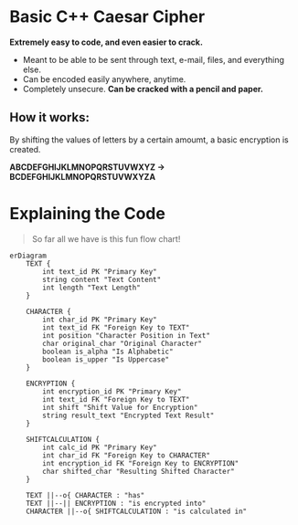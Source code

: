 # Basic C++ Caesar Cipher
**Extremely easy to code, and even easier to crack.**
- Meant to be able to be sent through text, e-mail, files, and everything else.
- Can be encoded easily anywhere, anytime.
- Completely unsecure. **Can be cracked with a pencil and paper.**
## How it works:
By shifting the values of letters by a certain amoumt, a basic encryption is created.

**ABCDEFGHIJKLMNOPQRSTUVWXYZ → BCDEFGHIJKLMNOPQRSTUVWXYZA**
# 	Explaining the Code
> So far all we have is this fun flow chart!
```mermaid
erDiagram
    TEXT {
        int text_id PK "Primary Key"
        string content "Text Content"
        int length "Text Length"
    }

    CHARACTER {
        int char_id PK "Primary Key"
        int text_id FK "Foreign Key to TEXT"
        int position "Character Position in Text"
        char original_char "Original Character"
        boolean is_alpha "Is Alphabetic"
        boolean is_upper "Is Uppercase"
    }

    ENCRYPTION {
        int encryption_id PK "Primary Key"
        int text_id FK "Foreign Key to TEXT"
        int shift "Shift Value for Encryption"
        string result_text "Encrypted Text Result"
    }

    SHIFTCALCULATION {
        int calc_id PK "Primary Key"
        int char_id FK "Foreign Key to CHARACTER"
        int encryption_id FK "Foreign Key to ENCRYPTION"
        char shifted_char "Resulting Shifted Character"
    }

    TEXT ||--o{ CHARACTER : "has"
    TEXT ||--|| ENCRYPTION : "is encrypted into"
    CHARACTER ||--o{ SHIFTCALCULATION : "is calculated in"

```
